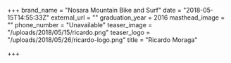 +++
brand_name = "Nosara Mountain Bike and Surf"
date = "2018-05-15T14:55:33Z"
external_url = ""
graduation_year = 2016
masthead_image = ""
phone_number = "Unavailable"
teaser_image = "/uploads/2018/05/15/ricardo.png"
teaser_logo = "/uploads/2018/05/26/ricardo-logo.png"
title = "Ricardo Moraga"

+++
